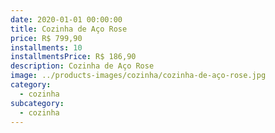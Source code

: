 ```yaml
---
date: 2020-01-01 00:00:00
title: Cozinha de Aço Rose
price: R$ 799,90
installments: 10
installmentsPrice: R$ 186,90
description: Cozinha de Aço Rose
image: ../products-images/cozinha/cozinha-de-aço-rose.jpg
category:
  - cozinha
subcategory:
  - cozinha
---
```

